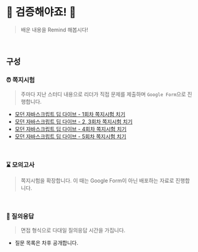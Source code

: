 # 📝 검증해야죠! 📝
> 배운 내용을 Remind 해봅시다!

<br>

## 구성
### ⏰ 쪽지시험
> 주마다 지난 스터디 내용으로 리더가 직접 문제를 제출하며 `Google Form`으로 진행합니다.

- [모던 자바스크립트 딥 다이브 - 1회차 쪽지시험 치기](https://docs.google.com/forms/d/e/1FAIpQLSejv3Q8BstGkDJm-yf6Eivc7TYlbknKTNK1NbkiMC99ALAJKg/viewform)
- [모던 자바스크립트 딥 다이브 - 2, 3회차 쪽지시험 치기](https://docs.google.com/forms/d/e/1FAIpQLSdx2hjQxBAJYoDTfKzwDTnlfDosy88jhZ0wBKPbv8Eb20Hl_w/viewform)
- [모던 자바스크립트 딥 다이브 - 4회차 쪽지시험 치기](https://docs.google.com/forms/d/e/1FAIpQLSfViuVWGHsSMS24Uj3pu4PXxxem-Dh9WGAg-cGPV1IzKqzx7A/viewform)
- [모던 자바스크립트 딥 다이브 - 5회차 쪽지시험 치기](https://docs.google.com/forms/d/e/1FAIpQLSfAQ-vMwqN_Cyi3oZkKSdA4wpAWIhjG1cnfNCDpvFO_CM_W8A/viewform)

<br>

### ⌛️ 모의고사
> 쪽지시험을 확장합니다. 이 때는 Google Form이 아닌 배포하는 자료로 진행합니다.

<br>

### 💎 질의응답
> 면접 형식으로 다대일 질의응답 시간을 가집니다.

- 질문 목록은 차후 공개합니다.

<br>